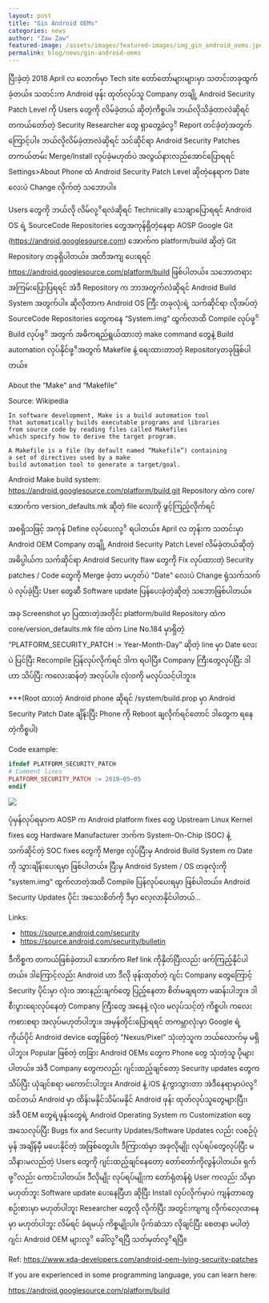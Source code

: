 ```yaml
---
layout: post
title: "Gin Android OEMs"
categories: news
author: "Zaw Zaw"
featured-image: /assets/images/featured-images/img_gin_android_oems.jpeg
permalink: blog/news/gin-android-oems
---
```


ပြီးခဲ့တဲ့ 2018 April လ လောက်မှာ Tech site တော်တော်များများမှာ သတင်းတခုထွက်ခဲ့တယ်။ သတင်းက Android ဖုန်း ထုတ်လုပ်သူ Company တချို့ Android Security Patch Level ကို Users တွေကို လိမ်ခဲ့တယ် ဆိုတဲ့ကိစ္စပါ။ ဘယ်လိုသိခဲ့တာလဲဆိုရင် တကယ်တော်တဲ့ Security Researcher တွေ ရှာတွေ့ခဲလု့ိ Report တင်ခဲ့တဲ့အတွက်ကြောင့်ပါ။ ဘယ်လိုလိမ်ခဲ့တာလဲဆိုရင် သင်ဆိုင်ရာ Android Security Patches တကယ်တမ်း Merge/Install လုပ်ခဲ့မဟုတ်ပဲ အလွယ်နားလည်အောင်ပြောရရင် Settings>About Phone ထဲ Android Security Patch Level ဆိုတဲ့နေရာက Date လေးပဲ Change လိုက်တဲ့ သဘောပါ။

Users တွေကို ဘယ်လို လိမ်လု့ိရလဲဆိုရင် Technically သေချာပြောရရင် Android OS ရဲ့ SourceCode Repositories တွေအကုန်ရှိတဲ့နေရာ AOSP Google Git (https://android.googlesource.com) အောက်က platform/build ဆိုတဲ့ Git Repository တခုရှိပါတယ်။ အတိအကျ ပေးရရင် https://android.googlesource.com/platform/build ဖြစ်ပါတယ်။ သဘောတရား အကြမ်းပြောပြရရင် အဲဒီ Repository က ဘာအတွက်လဲဆိုရင် Android Build System အတွက်ပါ။ ဆိုလိုတာက Android OS ကြီး တခုလုံးရဲ့ သက်ဆိုင်ရာ လိုအပ်တဲ့ SourceCode Repositories တွေကနေ “System.img” ထွက်လာထိ Compile လုပ်ဖု့ိ Build လုပ်ဖု့ိ အတွက် အဓိကရည်ရွယ်ထားတဲ့ make command တွေနဲ့ Build automation လုပ်နိုင်ဖု့ိအတွက် Makefile နဲ့ ရေးထားတာတဲ့ Repositoryတခုဖြစ်ပါတယ်။

About the “Make” and “Makefile”

Source: Wikipedia

```
In software development, Make is a build automation tool 
that automatically builds executable programs and libraries 
from source code by reading files called Makefiles 
which specify how to derive the target program.

A Makefile is a file (by default named “Makefile”) containing 
a set of directives used by a make 
build automation tool to generate a target/goal.
```

Android Make build system: https://android.googlesource.com/platform/build.git Repository ထဲက core/အောက်က version_defaults.mk ဆိုတဲ့ file လေးကို ဖွင့်ကြည့်လိုက်ရင်

<script src="https://gist.github.com/zawzaww/3fc7723ebc6b87f0fe043693e67d1463.js"></script>

အစရှိသဖြင့် အကုန် Define လုပ်ပေးလု့ိ ရပါတယ်။ April လ တုန်းက သတင်းမှာ Android OEM Company တချို့ Android Security Patch Level လိမ်ခဲ့တယ်ဆိုတဲ့ အဓိပ္ပါယ်က သက်ဆိုင်ရာ Android Security flaw တွေကို Fix လုပ်ထားတဲ့ Security patches / Code တွေကို Merge ခဲ့တာ မဟုတ်ပဲ "Date" လေးပဲ Change ရုံသက်သက်ပဲ လုပ်ခဲ့ပြီး User တွေဆီ Software update ပြန်ပေးခဲ့တဲ့ဆိုတဲ့ သဘောဖြစ်ပါတယ်။

အခု Screenshot မှာ ပြထားတဲ့အတိုင်း platform/build Repository ထဲက core/version_defaults.mk file ထဲက Line No.184 မှာရှိတဲ့ “PLATFORM_SECURITY_PATCH := Year-Month-Day” ဆိုတဲ့ line မှာ Date လေးပဲ ပြင်ပြီး Recompile ပြန်လုပ်လိုက်ရင် ဒါက ရပါပြီ။ Company ကြီးတွေလုပ်ပြီး ဒါဟာ သိပ်ပြီး ကလေးဆန်တဲ့ အလုပ်ပါ။ လုံးဝကို မလုပ်သင့်ပါဘူး။

***(Root ထားတဲ့ Android phone ဆိုရင် /system/build.prop မှာ Android Security Patch Date ချိန်းပြီး Phone ကို Reboot ချလိုက်ရင်တောင် ဒါတွေက ရနေတဲ့ကိစ္စပါ)

Code example:

```mk
ifndef PLATFORM_SECURITY_PATCH
# Comment lines
PLATFORM_SECURITY_PATCH := 2018–05–05
endif
```

<img src="https://cdn-images-1.medium.com/max/800/1*J88H5_PwEklu9zFgoGfKgg.png" />

ပုံမှန်လုပ်ရမှာက AOSP က Android platform fixes တွေ Upstream Linux Kernel fixes တွေ Hardware Manufacturer ဘက်က System-On-Chip (SOC) နဲ့ သက်ဆိုင်တဲ့ SOC fixes တွေကို Merge လုပ်ပြီးမှ Android Build System က Date ကို သွားချိန်းပေးရမှာ ဖြစ်ပါတယ်။ ပြီးမှ Android System / OS တခုလုံးကို "system.img" ထွက်လာတဲ့အထိ Compile ပြန်လုပ်ပေးရမှာ ဖြစ်ပါတယ်။ Android Security Updates ပိုင်း အသေးစိတ်ကို ဒီမှာ လေ့လာနိုင်ပါတယ်...

Links:
- https://source.android.com/security
- https://source.android.com/security/bulletin

ဒီကိစ္စက တကယ်ဖြစ်ခဲ့တာပါ အောက်က Ref link ကိုနှိတ်ပြီးလည်း ဖက်ကြည့်နိုင်ပါတယ်။ ဒါကြောင့်လည်း Android ဟာ ဒီလို ဖုန်းထုတ်တဲ့ ဂျင်း Company တွေကြောင့် Security ပိုင်းမှာ လုံးဝ အားနည်းချက်တွေ ပြည့်နေတာ စိတ်မချရတာ မဆန်းပါဘူး။ ဒါ စီးပွားရေးလုပ်နေတဲ့ Company ကြီးတွေ အနေနဲ့ လုံးဝ မလုပ်သင့်တဲ့ ကိစ္စပါ၊ ကလေးကစားစရာ အလုပ်မဟုတ်ပါဘူး။ အမှန်တိုင်းပြောရရင် တကမ္ဘာလုံးမှာ Google ရဲ့ ကိုယ်ပိုင် Android device တွေဖြစ်တဲ့ "Nexus/Pixel" သုံးတဲ့သူက ဘယ်လောက်မှ မရှိပါဘူး။ Popular ဖြစ်တဲ့ တခြား Android OEMs တွေက Phone တွေ သုံးတဲ့သူ ပိုများပါတယ်။ အဲဒီ Company တွေကလည်း ဂျင်းထည့်ချင်တော့ Security updates တွေက သိပ်ပြီး ယုံချင်စရာ မကောင်းပါဘူး။ Android နဲ့ iOS နဲ့ကွာသွားတာ အဲဒီနေရာမှာပဲလု့ိထင်တယ် Android မှာ ထိန်းမနိုင်သိမ်းမနိုင် Android ဖုန်း ထုတ်လုပ်သူတွေများပြီး၊ အဲဒီ OEM တွေရဲ့ဖုန်းတွေရဲ့ Android Operating System က Customization တွေ အသေလုပ်ပြီး Bugs fix and Security Updates/Software Updates လည်း လစဉ်ပုံမှန် အချိန်မှီ မပေးနိုင်တဲ့ အဖြစ်တွေပါ။ ဒီကြားထဲမှာ အခုလိုမျိုး လုပ်ရပ်တွေလုပ်ပြီး မသိနားမလည်တဲ့ Users တွေကို ဂျင်းထည့်ချင်နေတော့ တော်တော်ကိုလွန်ပါတယ်။ ရှက်ဖု့ိလည်း ကောင်းပါတယ်။ ဒီလိုမျိုး လုပ်ရပ်မျိုးက တော်ရုံတန်ရုံ User ကလည်း သိမှာ မဟုတ်ဘူး Software update ပေးနေပြီဟ ဆိုပြီး Install လုပ်လိုက်မှာပဲ ကျန်တာတွေ စဉ်းစားမှာ မဟုတ်ပါဘူး Researcher တွေလို လိုက်ပြီး အတွင်းကျကျ လိုက်‌လေ့လာနေမှာ မဟုတ်ပါဘူး လိမ်ရင် ခံရမယ့် ကိစ္စမျိုးပါ။ ပိုက်ဆံသာ လိုချင်ပြီး စေတနာ မပါတဲ့ ဂျင်း Android OEM များလု့ိ ခေါ်လု့ိရပြီ သတ်မှတ်လု့ိရပြီ။

Ref: https://www.xda-developers.com/android-oem-lying-security-patches

If you are experienced in some programming language, you can learn here:

https://android.googlesource.com/platform/build
